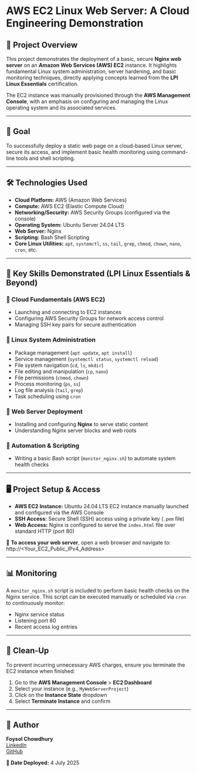 # AWS EC2 Linux Web Server: A Cloud Engineering Demonstration

## 📘 Project Overview

This project demonstrates the deployment of a basic, secure **Nginx web server** on an **Amazon Web Services (AWS) EC2** instance. It highlights fundamental Linux system administration, server hardening, and basic monitoring techniques, directly applying concepts learned from the **LPI Linux Essentials** certification.

The EC2 instance was manually provisioned through the **AWS Management Console**, with an emphasis on configuring and managing the Linux operating system and its associated services.

---

## 🎯 Goal

To successfully deploy a static web page on a cloud-based Linux server, secure its access, and implement basic health monitoring using command-line tools and shell scripting.

---

## 🛠️ Technologies Used

- **Cloud Platform:** AWS (Amazon Web Services)  
- **Compute:** AWS EC2 (Elastic Compute Cloud)  
- **Networking/Security:** AWS Security Groups (configured via the console)  
- **Operating System:** Ubuntu Server 24.04 LTS  
- **Web Server:** Nginx  
- **Scripting:** Bash Shell Scripting  
- **Core Linux Utilities:** `apt`, `systemctl`, `ss`, `tail`, `grep`, `chmod`, `chown`, `nano`, `cron`, etc.

---

## 🧠 Key Skills Demonstrated (LPI Linux Essentials & Beyond)

### 🔹 Cloud Fundamentals (AWS EC2)
- Launching and connecting to EC2 instances  
- Configuring AWS Security Groups for network access control  
- Managing SSH key pairs for secure authentication  

### 🔹 Linux System Administration
- Package management (`apt update`, `apt install`)  
- Service management (`systemctl status`, `systemctl reload`)  
- File system navigation (`cd`, `ls`, `mkdir`)  
- File editing and manipulation (`cp`, `nano`)  
- File permissions (`chmod`, `chown`)  
- Process monitoring (`ps`, `ss`)  
- Log file analysis (`tail`, `grep`)  
- Task scheduling using `cron`  

### 🔹 Web Server Deployment
- Installing and configuring **Nginx** to serve static content  
- Understanding Nginx server blocks and web roots  

### 🔹 Automation & Scripting
- Writing a basic Bash script (`monitor_nginx.sh`) to automate system health checks  

---

## 🖥️ Project Setup & Access

- **AWS EC2 Instance:** Ubuntu 24.04 LTS EC2 instance manually launched and configured via the AWS Console  
- **SSH Access:** Secure Shell (SSH) access using a private key (`.pem` file)  
- **Web Access:** Nginx is configured to serve the `index.html` file over standard HTTP (port 80)  

🔗 **To access your web server**, open a web browser and navigate to: http://<Your_EC2_Public_IPv4_Address>  

---

## 📊 Monitoring

A `monitor_nginx.sh` script is included to perform basic health checks on the Nginx service. This script can be executed manually or scheduled via `cron` to continuously monitor:

- Nginx service status  
- Listening port 80  
- Recent access log entries  

---

## 🧹 Clean-Up

To prevent incurring unnecessary AWS charges, ensure you terminate the EC2 instance when finished:

1. Go to the **AWS Management Console** > **EC2 Dashboard**
2. Select your instance (e.g., `MyWebServerProject`)
3. Click on the **Instance State** dropdown
4. Select **Terminate Instance** and confirm

---

## 👤 Author

**Foysol Chowdhury**  
[LinkedIn](https://www.linkedin.com/in/foysol-c-966225137)  
[GitHub](https://github.com/foysolc)

**📅 Date Deployed:** 4 July 2025
